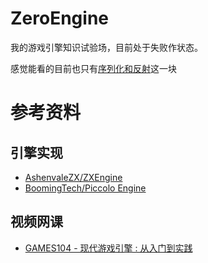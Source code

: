 # ZeroEngine
我的游戏引擎知识试验场，目前处于失败作状态。

感觉能看的目前也只有[序列化和反射](https://keepfightinghxz.xyz/categories/A-%E7%BC%96%E7%A8%8B%E8%AF%AD%E8%A8%80/01-C/02-%E4%BB%A3%E7%A0%81%E5%AE%9E%E8%B7%B5/02-%E5%8F%8D%E5%B0%84/)这一块

# 参考资料

## 引擎实现
- [AshenvaleZX/ZXEngine](https://github.com/AshenvaleZX/ZXEngine)
- [BoomingTech/Piccolo Engine](https://github.com/BoomingTech/Piccolo)

## 视频网课
- [GAMES104 - 现代游戏引擎 : 从入门到实践](https://www.bilibili.com/video/BV1oU4y1R7Km/)
